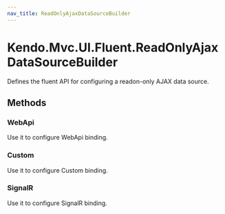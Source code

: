 ```yaml
---
nav_title: ReadOnlyAjaxDataSourceBuilder
---
```


# Kendo.Mvc.UI.Fluent.ReadOnlyAjaxDataSourceBuilder
Defines the fluent API for configuring a readon-only AJAX data source.




## Methods


### WebApi
Use it to configure WebApi binding.





### Custom
Use it to configure Custom binding.





### SignalR
Use it to configure SignalR binding.






